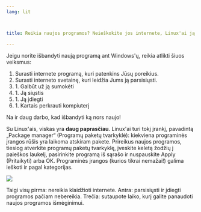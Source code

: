 ```yaml
---
lang: lit



title: Reikia naujos programos? Neieškokite jos internete, Linux'ai ją suras už jus.

---
```


Jeigu norite išbandyti naują programą ant Windows'ų, reikia atlikti šiuos veiksmus:

<ol>
<li>Surasti internete programą, kuri patenkins Jūsų poreikius.</li>
<li>Surasti interneto svetainę, kuri leidžia Jums ją parsisiųsti.</li>
<li>1. Galbūt už ją sumokėti</li>
<li>1. Ją siųstis</li>
<li>1. Ją įdiegti</li>
<li>1. Kartais perkrauti kompiuterį</li>
</ol>

Na ir daug darbo, kad išbandyti ką nors naujo!

Su Linux'ais, viskas yra <b>daug paprasčiau</b>. Linux'ai turi tokį įrankį, pavadintą „Package manager“ (Programų paketų tvarkyklė): kiekviena programinės įrangos rūšis yra laikoma atskiram pakete.  Prireikus naujos programos, tiesiog atverkite programų paketų tvarkyklę, įveskite keletą žodžių į paieškos laukelį, pasirinkite programą iš sąrašo ir nuspauskite Apply (Pritaikyti) arba OK. Programinės įrangos (kurios tikrai nemažai!) galima ieškoti ir pagal kategorijas.

<img src="Images/synaptic.png" />

Taigi visų pirma: nereikia klaidžioti internete. Antra: parsisiųsti ir įdiegti programos pačiam nebereikia. Trečia: sutaupote laiko, kurį galite panaudoti naujos programos išmėginimui.




